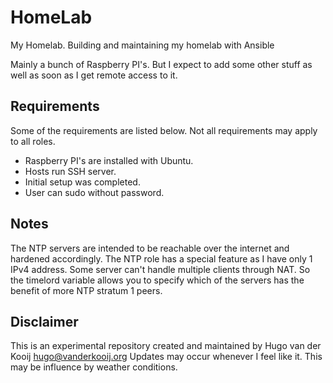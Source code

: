# HomeLab

My Homelab. Building and maintaining my homelab with Ansible

Mainly a bunch of Raspberry PI's.
But I expect to add some other stuff as well as soon as I get remote access to it.

## Requirements

Some of the requirements are listed below.
Not all requirements may apply to all roles.

 - Raspberry PI's are installed with Ubuntu.
 - Hosts run SSH server.
 - Initial setup was completed.
 - User can sudo without password.

## Notes

The NTP servers are intended to be reachable over the internet and hardened accordingly.
The NTP role has a special feature as I have only 1 IPv4 address.
Some server can't handle multiple clients through NAT.
So the timelord variable allows you to specify which of the servers has the benefit of more NTP stratum 1 peers.

## Disclaimer

This is an experimental repository created and maintained by Hugo van der Kooij <hugo@vanderkooij.org>
Updates may occur whenever I feel like it. This may be influence by weather conditions.

